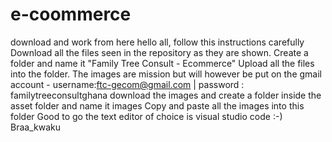 # e-coommerce
download and work from here
hello all, follow this instructions carefully
Download all the files seen in the repository as they are shown. 
Create a folder and name  it "Family Tree Consult - Ecommerce"
Upload all the files into the folder.
The images are mission but will  however be put on the gmail account - username:ftc-gecom@gmail.com  | password : familytreeconsultghana
download the images and create a folder inside the asset folder and name it images
Copy and paste all the images into this folder
Good to go
the text editor of choice is visual studio code
:-) Braa_kwaku
